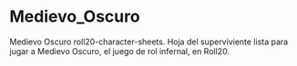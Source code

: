 # Medievo_Oscuro
Medievo Oscuro roll20-character-sheets.
Hoja del superviviente lista para jugar a Medievo Oscuro, el juego de rol infernal, en Roll20.
